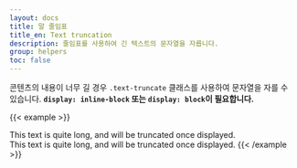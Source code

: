 ```yaml
---
layout: docs
title: 말 줄임표
title_en: Text truncation
description: 줄임표를 사용하여 긴 텍스트의 문자열을 자릅니다.
group: helpers
toc: false
--- 
```


콘텐츠의 내용이 너무 길 경우 `.text-truncate` 클래스를 사용하여 문자열을 자를 수 있습니다. **`display: inline-block` 또는 `display: block`이 필요합니다.**

{{< example >}}
<!-- Block level -->
<div class="row">
  <div class="col-2 text-truncate">
    This text is quite long, and will be truncated once displayed.
  </div>
</div>

<!-- Inline level -->
<span class="d-inline-block text-truncate" style="max-width: 150px;">
  This text is quite long, and will be truncated once displayed.
</span>
{{< /example >}}
